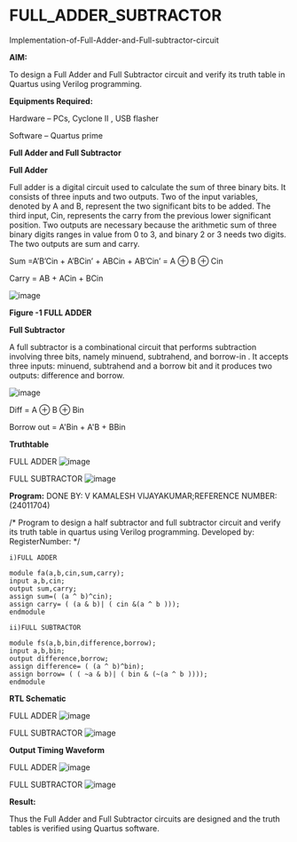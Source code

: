 # FULL_ADDER_SUBTRACTOR

Implementation-of-Full-Adder-and-Full-subtractor-circuit

**AIM:**

To design a Full Adder and Full Subtractor circuit and verify its truth table in Quartus using Verilog programming.

**Equipments Required:**

Hardware – PCs, Cyclone II , USB flasher

Software – Quartus prime

**Full Adder and Full Subtractor**

**Full Adder**

Full adder is a digital circuit used to calculate the sum of three binary bits. It consists of three inputs and two outputs. Two of the input variables, denoted by A and B, represent the two significant bits to be added. The third input, Cin, represents the carry from the previous lower significant position. Two outputs are necessary because the arithmetic sum of three binary digits ranges in value from 0 to 3, and binary 2 or 3 needs two digits. The two outputs are sum and carry.

Sum =A’B’Cin + A’BCin’ + ABCin + AB’Cin’ = A ⊕ B ⊕ Cin 

Carry = AB + ACin + BCin

![image](https://github.com/naavaneetha/FULL_ADDER_SUBTRACTOR/assets/154305477/0f30ba51-5ffb-4198-845f-18e054f675e7)

**Figure -1 FULL ADDER**

**Full Subtractor**

A full subtractor is a combinational circuit that performs subtraction involving three bits, namely minuend, subtrahend, and borrow-in . It accepts three inputs: minuend, subtrahend and a borrow bit and it produces two outputs: difference and borrow.

![image](https://github.com/naavaneetha/FULL_ADDER_SUBTRACTOR/assets/154305477/02b24f51-ab51-4304-9ad6-7b81ffc1ead5)

Diff = A ⊕ B ⊕ Bin 

Borrow out = A'Bin + A'B + BBin

**Truthtable**

FULL ADDER
![image](https://github.com/user-attachments/assets/c385e942-bcf5-4708-bded-7bf4e190ff85)


FULL SUBTRACTOR
![image](https://github.com/user-attachments/assets/dc208995-2c06-4bd6-8c06-092c6509911c)





**Program:**
DONE BY: V KAMALESH VIJAYAKUMAR;REFERENCE NUMBER:(24011704)

/* Program to design a half subtractor and full subtractor circuit and verify its truth table in quartus using Verilog programming. Developed by: RegisterNumber:
*/
```
i)FULL ADDER

module fa(a,b,cin,sum,carry);
input a,b,cin;
output sum,carry;
assign sum=( (a ^ b)^cin);
assign carry= ( (a & b)| ( cin &(a ^ b )));
endmodule

ii)FULL SUBTRACTOR

module fs(a,b,bin,difference,borrow);
input a,b,bin;
output difference,borrow;
assign difference= ( (a ^ b)^bin);
assign borrow= ( ( ~a & b)| ( bin & (~(a ^ b ))));
endmodule
```


**RTL Schematic**

FULL ADDER
![image](https://github.com/user-attachments/assets/9ff488da-2f35-4f4d-a94b-66472ec1c3fc)

FULL SUBTRACTOR
![image](https://github.com/user-attachments/assets/3e8e9827-5325-4c1c-8255-0a974bfa12e4)



**Output Timing Waveform**

FULL ADDER
![image](https://github.com/user-attachments/assets/12117915-10a3-4417-a3b1-dcd4fe5f283f)

FULL SUBTRACTOR
![image](https://github.com/user-attachments/assets/b99c982d-edd2-4787-b273-fcdaaace1aef)





**Result:**

Thus the Full Adder and Full Subtractor circuits are designed and the truth tables is verified using Quartus software.



